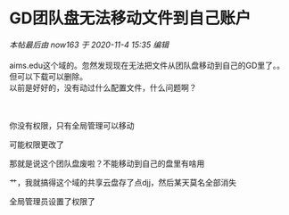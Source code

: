# GD团队盘无法移动文件到自己账户


<i class="pstatus"> 本帖最后由 now163 于 2020-11-4 15:35 编辑 </i><br />
<br />
aims.edu这个域的。忽然发现现在无法把文件从团队盘移动到自己的GD里了。。但可以下载可以删除。<br />
以前是好好的，没有动过什么配置文件，什么问题啊？<br />
<br />
<img id="aimg_SPXuJ" onclick="zoom(this, this.src, 0, 0, 0)" class="zoom" src="https://ftp.bmp.ovh/imgs/2020/11/8cc8358aadb97293.jpg" onmouseover="img_onmouseoverfunc(this)" onload="thumbImg(this)" border="0" alt="" /><br />
<br />


你没有权限，只有全局管理可以移动

可能权限更改了

那就是说这个团队盘废啦？不能移动到自己的盘里有啥用<br />


艹，我就搞得这个域的共享云盘存了点djj，然后某天莫名全部消失<img src="static/image/smiley/default/mad.gif" smilieid="11" border="0" alt="" />

全局管理员设置了权限了<img id="aimg_O9OJ2" onclick="zoom(this, this.src, 0, 0, 0)" class="zoom" src="https://cdn.jsdelivr.net/gh/hishis/forum-master/public/images/patch.gif" onmouseover="img_onmouseoverfunc(this)" onload="thumbImg(this)" border="0" alt="" />
